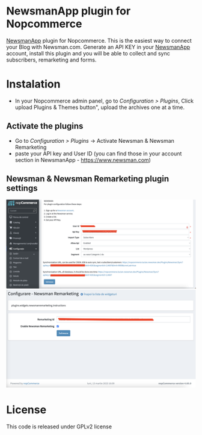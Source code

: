 # NewsmanApp plugin for Nopcommerce
[NewsmanApp](https://www.newsman.com) plugin for Nopcommerce. This is the easiest way to connect your Blog with Newsman.com. Generate an API KEY in your [NewsmanApp](https://www.newsman.com) account, install this plugin and you will be able to collect and sync subscribers, remarketing and forms. 

# Instalation

- In your Nopcommerce admin panel, go to *Configuration > Plugins*, Click upload Plugins & Themes button", upload the archives one at a time.

## Activate the plugins
- Go to *Configuration > Plugins* -> Activate Newsman & Newsman Remarketing
- paste your API key and User ID (you can find those in your account section in NewsmanApp - https://www.newsman.com)

## Newsman & Newsman Remarketing plugin settings
![image](https://github.com/Newsman/nopCommerce-NewsMAN/blob/main/Assets/newsman.png)
![image](https://github.com/Newsman/nopCommerce-NewsMAN/blob/main/Assets/newsmanremarketing.png)

# License

This code is released under GPLv2 license
